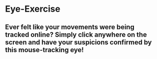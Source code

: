 # Eye-Exercise
## Ever felt like your movements were being tracked online? Simply click anywhere on the screen and have your suspicions confirmed by this mouse-tracking eye!
